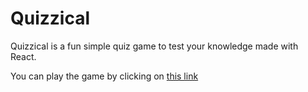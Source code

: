 # Quizzical

Quizzical is a fun simple quiz game to test your knowledge made with React.

You can play the game by clicking on [this link](quizzical-geraosf.vercel.app)
